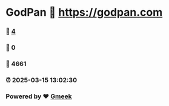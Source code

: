 # GodPan :link: https://godpan.com 
### :page_facing_up: [4](https://godpan.com/tag.html) 
### :speech_balloon: 0 
### :hibiscus: 4661 
### :alarm_clock: 2025-03-15 13:02:30 
### Powered by :heart: [Gmeek](https://github.com/Meekdai/Gmeek)
